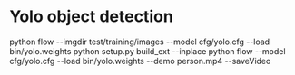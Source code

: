 # Yolo object detection

python flow --imgdir test/training/images --model cfg/yolo.cfg --load bin/yolo.weights
python setup.py build_ext --inplace
python flow --model cfg/yolo.cfg --load bin/yolo.weights --demo person.mp4 --saveVideo
